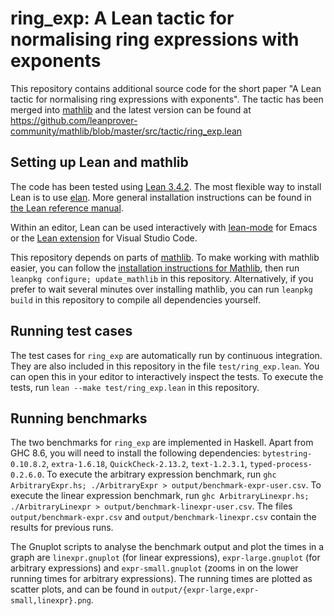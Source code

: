 # ring_exp: A Lean tactic for normalising ring expressions with exponents

This repository contains additional source code for the short paper "A Lean tactic for normalising ring expressions with exponents".
The tactic has been merged into [mathlib](https://github.com/leanprover-community/mathlib) and the latest version can be found at https://github.com/leanprover-community/mathlib/blob/master/src/tactic/ring_exp.lean

## Setting up Lean and mathlib

The code has been tested using [Lean 3.4.2](https://github.com/leanprover/lean).
The most flexible way to install Lean is to use [elan](https://github.com/khoek/elan/).
More general installation instructions can be found in [the Lean reference manual](https://leanprover.github.io/reference/using_lean.html).

Within an editor, Lean can be used interactively with [lean-mode](https://github.com/leanprover/lean-mode) for Emacs or the [Lean extension](https://marketplace.visualstudio.com/items?itemName=jroesch.lean) for Visual Studio Code.

This repository depends on parts of [mathlib](https://github.com/leanprover-community/mathlib).
To make working with mathlib easier, you can follow the [installation instructions for Mathlib](https://github.com/leanprover-community/mathlib#Installation), then run `leanpkg configure; update_mathlib` in this repository.
Alternatively, if you prefer to wait several minutes over installing mathlib, you can run `leanpkg build` in this repository to compile all dependencies yourself.

## Running test cases

The test cases for `ring_exp` are automatically run by continuous integration.
They are also included in this repository in the file `test/ring_exp.lean`. 
You can open this in your editor to interactively inspect the tests.
To execute the tests, run `lean --make test/ring_exp.lean` in this repository.

## Running benchmarks

The two benchmarks for `ring_exp` are implemented in Haskell.
Apart from GHC 8.6, you will need to install the following dependencies: `bytestring-0.10.8.2`, `extra-1.6.18`, `QuickCheck-2.13.2`, `text-1.2.3.1`, `typed-process-0.2.6.0`.
To execute the arbitrary expression benchmark, run `ghc ArbitraryExpr.hs; ./ArbitraryExpr > output/benchmark-expr-user.csv`.
To execute the linear expression benchmark, run `ghc ArbitraryLinexpr.hs; ./ArbitraryLinexpr > output/benchmark-linexpr-user.csv`.
The files `output/benchmark-expr.csv` and `output/benchmark-linexpr.csv` contain the results for previous runs.

The Gnuplot scripts to analyse the benchmark output and plot the times in a graph are `linexpr.gnuplot` (for linear expressions), `expr-large.gnuplot` (for arbitrary expressions) and `expr-small.gnuplot` (zooms in on the lower running times for arbitrary expressions).
The running times are plotted as scatter plots, and can be found in `output/{expr-large,expr-small,linexpr}.png`.
